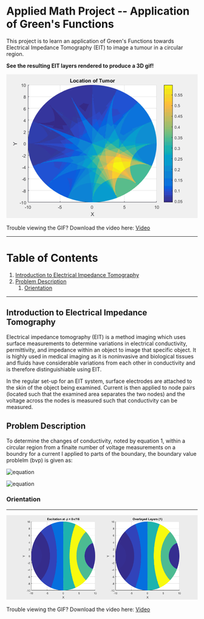 # Applied Math Project -- Application of Green's Functions
This project is to learn an application of Green's Functions towards Electrical Impedance Tomography (EIT) to image a tumour in a circular region.


**See the resulting EIT layers rendered to produce a 3D gif!**

<p align="center"> 
<img src="MATLAB-Output-Images/tumor-animation.gif">
</p>

Trouble viewing the GIF? Download the video here: [Video](MATLAB-Output-Images/tumorAnimation.mp4)


---
# Table of Contents
1. [Introduction to Electrical Impedance Tomography](#intro)
2. [Problem Description](#problem-description)
	1. [Orientation](#orientation)


---

## Introduction to Electrical Impedance Tomography<a name="intro"></a>

Electrical impedance tomography (EIT) is a method imaging which uses surface measurements to determine variations in electrical conductivity, permittivity, and impedance within an object to image that specific object. It is highly used in medical imaging as it is noninvasive and biological tissues and fluids have considerable variations from each other in conductivity and is therefore distinguishiable using EIT. 

In the regular set-up for an EIT system, surface electrodes are attached to the skin of the object being examined. Current is then applied to node pairs (located such that the examined area separates the two nodes) and the voltage across the nodes is measured such that conductivity can be measured.


## Problem Description <a name="problem-description"></a>
To determine the changes of conductivity, noted by equation 1, within a circular region from a finaite number of voltage measurements on a boundry for a current I applied to parts of the boundary, the boundary value problelm (bvp) is given as:  


![equation](https://latex.codecogs.com/gif.latex?\triangledown&space;\cdot&space;(\sigma&space;\triangledown&space;u)&space;=&space;0&space;~~~~&space;\Omega&space;=&space;\big\{(r,\theta)&space;:&space;r&space;\leq&space;a,&space;0&space;\leq&space;\theta&space;<&space;2\pi&space;\big\})

![equation](https://latex.codecogs.com/gif.latex?\sigma&space;\frac{\partial&space;u}{\partial&space;n}&space;=&space;I[\delta(\theta&space;-&space;\alpha)&space;-&space;\delta(\theta&space;&plus;&space;\alpha))


### Orientation  

---

<p align="center"> 
<img src="MATLAB-Output-Images/layers.gif">
</p>

Trouble viewing the GIF? Download the video here: [Video](MATLAB-Output-Images/layers.mp4)
